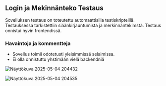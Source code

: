 ## Login ja Mekinnänteko Testaus

Sovelluksen testaus on toteutettu automaattisilla testiskripteillä. Testauksessa tarkistettiin siäänkirjauntumista ja merkinnäntekimstä. Testaus onnistui hyvin frontendissä.

### Havaintoja ja kommentteja
- Sovellus toimii odotetusti yleisimmissä selaimissa.
- Ei olla onnistuttu yhstimään vielä backendniä

![Näyttökuva 2025-05-04 204432](https://github.com/user-attachments/assets/6fc3684d-53c5-4d5e-9b33-33da91e7ef78)


![Näyttökuva 2025-05-04 204535](https://github.com/user-attachments/assets/065283bd-fcfc-48ce-9fea-3e796c3c9e55)

